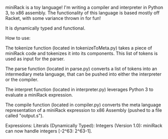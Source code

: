 miniRack is a toy language! I'm writing a compiler and interpreter in Python 3, to x86 assembly. The functionality of this language is based mostly off Racket, with some variance thrown in for fun!  

It is dynamically typed and functional.  


How to use:  

  The tokenize function (located in tokenizeToMeta.py) takes a piece of miniRack code and tokenizes it into its components. This list of tokens is used as input for the parser.  
  
  The parse function (located in parse.py) converts a list of tokens into an intermediary meta language, that can be pushed into either the interpreter or the compiler.  
  
  The interpret function (located in interpreter.py) leverages Python 3 to evaluate a miniRack expression.  
  
  The compile function (located in compiler.py) converts the meta language representation of a miniRack expression to x86 Assembly (pushed to a file called "output.s").  
  
  
  
Expressions: 
  Literals (Dynamically Typed):
    Integers (Version 1.0): miniRack can now handle integers [-2^63: 2^63-1]. 
